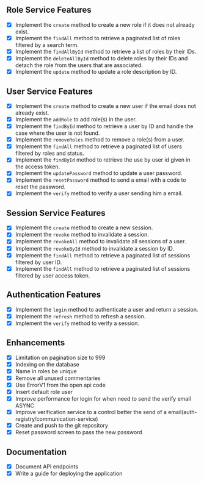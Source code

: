 ## Role Service Features

- [x] Implement the `create` method to create a new role if it does not already exist.
- [x] Implement the `findAll` method to retrieve a paginated list of roles filtered by a search term.
- [x] Implement the `findAllById` method to retrieve a list of roles by their IDs.
- [x] Implement the `deleteAllById` method to delete roles by their IDs and detach the role from the users that are associated.
- [x] Implement the `update` method to update a role description by ID.

## User Service Features

- [x] Implement the `create` method to create a new user if the email does not already exist.
- [x] Implement the `addRole` to add role(s) in the user.
- [x] Implement the `findById` method to retrieve a user by ID and handle the case where the user is not found.
- [x] Implement the `removeRoles` method to remove a role(s) from a user.
- [x] Implement the `findAll` method to retrieve a paginated list of users filtered by roles and status.
- [x] Implement the `findById` method to retrieve the use by user id given in the access token.
- [x] Implement the `updatePassword` method to update a user password.
- [x] Implement the `resetPassword` method to send a email with a code to reset the password.
- [x] Implement the `verify` method to verify a user sending him a email.

## Session Service Features
- [x] Implement the `create` method to create a new session.
- [x] Implement the `revoke` method to invalidate a session.
- [x] Implement the `revokeAll` method to invalidate all sessions of a user.
- [x] Implement the `revokeById` method to invalidate a session by ID.
- [x] Implement the `findAll` method to retrieve a paginated list of sessions filtered by user ID.
- [x] Implement the `findAll` method to retrieve a paginated list of sessions filtered by user access token.

## Authentication Features

- [x] Implement the `login` method to authenticate a user and return a session.
- [x] Implement the `refresh` method to refresh a session.
- [x] Implement the `verify` method to verify a session.

## Enhancements

- [x] Limitation on pagination size to 999
- [x] Indexing on the database
- [x] Name in roles be unique
- [x] Remove all unused commentaries
- [x] Use ErrorV1 from the open api code
- [x] Insert default role user
- [x] Improve performance for login for when need to send the verify email ASYNC
- [x] Improve verification service to a control better the send of a email(auth-registry/communication-service)
- [x] Create and push to the git repository
- [x] Reset password screen to pass the new password

## Documentation
- [X] Document API endpoints
- [x] Write a guide for deploying the application
